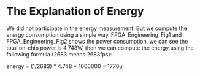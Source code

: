 # The Explanation of Energy

We did not participate in the energy measurement. But we compute the energy consumption using a simple way. 
FPGA_Engineering_Fig1 and FPGA_Engineering_Fig2 shows the power consumption, we can see the total on-chip power is 
4.748W, then we can compute the energy using the following formula (2683 means 2683fps):

energy = (1/2683) * 4.748 * 1000000 = 1770uj
